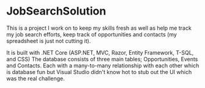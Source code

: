 # JobSearchSolution

This is a project I work on to keep my skills fresh as well as  help me track my job search efforts, keep track of opportunities and contacts (my spreadsheet is just not cutting it).

It is built with .NET Core (ASP.NET, MVC, Razor, Entity Framework, T-SQL, and CSS)
The database consists of three main tables; Opportunities, Events and Contacts. Each with a many-to-many relationship with each other which is database fun but Visual Studio didn't know hot to stub out the UI which was the real challenge. 

